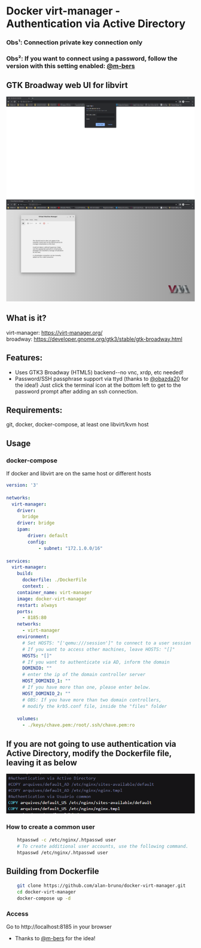 # Docker virt-manager - Authentication via Active Directory
### Obs¹: Connection private key connection only
### Obs²: If you want to connect using a password, follow the version with this setting enabled: [@m-bers](https://github.com/m-bers/docker-virt-manager)

## GTK Broadway web UI for libvirt
![Docker virt-manager](img/1.png)
![Docker virt-manager](img/2.png)

## What is it? 
virt-manager: https://virt-manager.org/  
broadway: https://developer.gnome.org/gtk3/stable/gtk-broadway.html


## Features:
* Uses GTK3 Broadway (HTML5) backend--no vnc, xrdp, etc needed!
* Password/SSH passphrase support via ttyd (thanks to [@obazda20](https://github.com/obazda20/docker-virt-manager) for the idea!) Just click the terminal icon at the bottom left to get to the password prompt after adding an ssh connection. 

## Requirements:
git, docker, docker-compose, at least one libvirt/kvm host

## Usage

### docker-compose

If docker and libvirt are on the same host or different hosts
```yaml
version: '3'

networks:
  virt-manager:
    driver:
      bridge
    driver: bridge
    ipam:
        driver: default
        config:
            - subnet: "172.1.0.0/16"

services:  
  virt-manager:
    build:
      dockerfile: ./DockerFile
      context: .
    container_name: virt-manager
    image: docker-virt-manager
    restart: always
    ports:
      - 8185:80
    networks:
      - virt-manager
    environment:
      # Set HOSTS: "['qemu:///session']" to connect to a user session
      # If you want to access other machines, leave HOSTS: "[]"
      HOSTS: "[]"
      # If you want to authenticate via AD, inform the domain
      DOMINIO: ""
      # enter the ip of the domain controller server
      HOST_DOMINIO_1: ""
      # If you have more than one, please enter below.
      HOST_DOMINIO_2: ""
      # OBS: If you have more than two domain controllers, 
      # modify the krb5.conf file, inside the "files" folder
      
    volumes:
      - ./keys/chave.pem:/root/.ssh/chave.pem:ro
```
## If you are not going to use authentication via Active Directory, modify the Dockerfile file, leaving it as below

![Docker virt-manager](img/virt-basic.png)

### How to create a common user

```bash
    htpasswd -c /etc/nginx/.htpasswd user
    # To create additional user accounts, use the following command.
    htpasswd /etc/nginx/.htpasswd user
```
## Building from Dockerfile

```bash
    git clone https://github.com/alan-bruno/docker-virt-manager.git
    cd docker-virt-manager
    docker-compose up -d
```

### Access

Go to http://localhost:8185 in your browser





* Thanks to [@m-bers](https://github.com/m-bers/docker-virt-manager) for the idea!
